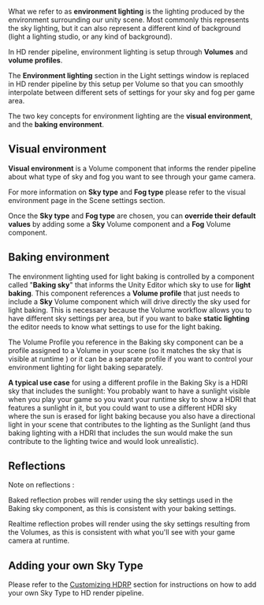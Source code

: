 What we refer to as **environment lighting** is the lighting produced by the environment surrounding our unity scene. Most commonly this represents the sky lighting, but it can also represent a different kind of background (light a lighting studio, or any kind of background).

In HD render pipeline, environment lighting is setup through **Volumes** and **volume profiles**.

The **Environment lighting** section in the Light settings window is replaced in HD render pipeline by this setup per Volume so that you can smoothly interpolate between different sets of settings for your sky and fog per game area.

The two key concepts for environment lighting are the **visual environment**, and the **baking environment**.

## Visual environment

**Visual environment** is a Volume component that informs the render pipeline about what type of sky and fog you want to see through your game camera. 

For more information on **Sky type** and **Fog type** please refer to the visual environment page in the Scene settings section.

Once the **Sky type** and **Fog type** are chosen, you can **override their default values** by adding some a **Sky** Volume component and a **Fog** Volume component.

## Baking environment

The environment lighting used for light baking is controlled by a component called "**Baking sky**" that informs the Unity Editor which sky to use for **light baking**. This component references a **Volume profile** that just needs to include a **Sky** Volume component which will drive directly the sky used for light baking. This is necessary because the Volume workflow allows you to have different sky settings per area, but if you want to bake **static lighting** the editor needs to know what settings to use for the light baking.

The Volume Profile you reference in the Baking sky component can be a profile assigned to a Volume in your scene (so it matches the sky that is visible at runtime ) or it can be a separate profile if you want to control your environment lighting for light baking separately.

**A typical use case** for using a different profile in the Baking Sky is a HDRI sky that includes the sunlight: You probably want to have a sunlight visible when you play your game so you want your runtime sky to show a HDRI that features a sunlight in it, but you could want to use a different HDRI sky where the sun is erased for light baking because you also have a directional light in your scene that contributes to the lighting as the Sunlight (and thus baking lighting with a HDRI that includes the sun would make the sun contribute to the lighting twice and would look unrealistic).

## Reflections

Note on reflections :

Baked reflection probes will render using the sky settings used in the Baking sky component, as this is consistent with your baking settings.

Realtime reflection probes will render using the sky settings resulting from the Volumes, as this is consistent with what you'll see with your game camera at runtime.

## Adding your own Sky Type

Please refer to the [Customizing HDRP](https://github.com/Unity-Technologies/ScriptableRenderPipeline/wiki/Writing-A-Custom-Sky-Renderer) section for instructions on how to add your own Sky Type to HD render pipeline.